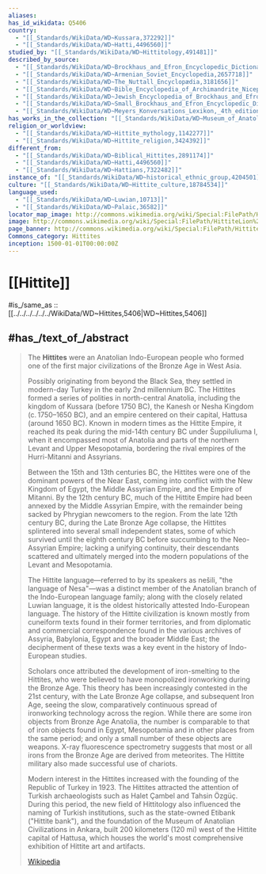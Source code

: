 ```yaml
---
aliases:
has_id_wikidata: Q5406
country:
  - "[[_Standards/WikiData/WD~Kussara,372292]]"
  - "[[_Standards/WikiData/WD~Hatti,4496560]]"
studied_by: "[[_Standards/WikiData/WD~Hittitology,491481]]"
described_by_source:
  - "[[_Standards/WikiData/WD~Brockhaus_and_Efron_Encyclopedic_Dictionary,602358]]"
  - "[[_Standards/WikiData/WD~Armenian_Soviet_Encyclopedia,2657718]]"
  - "[[_Standards/WikiData/WD~The_Nuttall_Encyclopædia,3181656]]"
  - "[[_Standards/WikiData/WD~Bible_Encyclopedia_of_Archimandrite_Nicephorus,4086271]]"
  - "[[_Standards/WikiData/WD~Jewish_Encyclopedia_of_Brockhaus_and_Efron,4173137]]"
  - "[[_Standards/WikiData/WD~Small_Brockhaus_and_Efron_Encyclopedic_Dictionary,19180675]]"
  - "[[_Standards/WikiData/WD~Meyers_Konversations_Lexikon,_4th_edition_(1885_1890),19219752]]"
has_works_in_the_collection: "[[_Standards/WikiData/WD~Museum_of_Anatolian_Civilizations,754322]]"
religion_or_worldview:
  - "[[_Standards/WikiData/WD~Hittite_mythology,1142277]]"
  - "[[_Standards/WikiData/WD~Hittite_religion,3424392]]"
different_from:
  - "[[_Standards/WikiData/WD~Biblical_Hittites,2891174]]"
  - "[[_Standards/WikiData/WD~Hatti,4496560]]"
  - "[[_Standards/WikiData/WD~Hattians,7322482]]"
instance_of: "[[_Standards/WikiData/WD~historical_ethnic_group,4204501]]"
culture: "[[_Standards/WikiData/WD~Hittite_culture,18784534]]"
language_used:
  - "[[_Standards/WikiData/WD~Luwian,10713]]"
  - "[[_Standards/WikiData/WD~Palaic,36582]]"
locator_map_image: http://commons.wikimedia.org/wiki/Special:FilePath/Hititas%201300%20adC.svg
image: http://commons.wikimedia.org/wiki/Special:FilePath/HittiteLion%20AnkaraMuseumAnatolianCivilizations.JPG
page_banner: http://commons.wikimedia.org/wiki/Special:FilePath/Hittites%20banner%20Sphinx%20Gate%20in%20Alacahoyuk.jpg
Commons_category: Hittites
inception: 1500-01-01T00:00:00Z
---
```


# [[Hittite]] 

#is_/same_as :: [[../../../../../../WikiData/WD~Hittites,5406|WD~Hittites,5406]] 

## #has_/text_of_/abstract 

> The **Hittites** were an Anatolian Indo-European people 
> who formed one of the first major civilizations of the Bronze Age in West Asia. 
> 
> Possibly originating from beyond the Black Sea, 
> they settled in modern-day Turkey in the early 2nd millennium BC. 
> The Hittites formed a series of polities in north-central Anatolia, including the kingdom of Kussara (before 1750 BC), the Kanesh or Nesha Kingdom (c. 1750–1650 BC), and an empire centered on their capital, Hattusa (around 1650 BC). Known in modern times as the Hittite Empire, it reached its peak during the mid-14th century BC under Šuppiluliuma I, when it encompassed most of Anatolia and parts of the northern Levant and Upper Mesopotamia, bordering the rival empires of the Hurri-Mitanni and Assyrians.
>
> Between the 15th and 13th centuries BC, the Hittites were one of the dominant powers of the Near East, coming into conflict with the New Kingdom of Egypt, the Middle Assyrian Empire, and the Empire of Mitanni. By the 12th century BC, much of the Hittite Empire had been annexed by the Middle Assyrian Empire, with the remainder being sacked by Phrygian newcomers to the region. From the late 12th century BC, during the Late Bronze Age collapse, the Hittites splintered into several small independent states, some of which survived until the eighth century BC before succumbing to the Neo-Assyrian Empire; lacking a unifying continuity, their descendants scattered and ultimately merged into the modern populations of the Levant and Mesopotamia.
>
> The Hittite language—referred to by its speakers as nešili, "the language of Nesa"—was a distinct member of the Anatolian branch of the Indo-European language family; along with the closely related Luwian language, it is the oldest historically attested Indo-European language. The history of the Hittite civilization is known mostly from cuneiform texts found in their former territories, and from diplomatic and commercial correspondence found in the various archives of Assyria, Babylonia, Egypt and the broader Middle East; the decipherment of these texts was a key event in the history of Indo-European studies.
>
> Scholars once attributed the development of iron-smelting to the Hittites, who were believed to have monopolized ironworking during the Bronze Age. This theory has been increasingly contested in the 21st century, with the Late Bronze Age collapse, and subsequent Iron Age, seeing the slow, comparatively continuous spread of ironworking technology across the region. While there are some iron objects from Bronze Age Anatolia, the number is comparable to that of iron objects found in  Egypt, Mesopotamia and in other places from the same period; and only a small number of these objects are weapons. X-ray fluorescence spectrometry suggests that most or all irons from the Bronze Age are derived from meteorites. The Hittite military also made successful use of chariots.
>
> Modern interest in the Hittites increased with the founding of the Republic of Turkey in 1923. The Hittites attracted the attention of Turkish archaeologists such as Halet Çambel and Tahsin Özgüç. During this period, the new field of Hittitology also influenced the naming of Turkish institutions, such as the state-owned Etibank ("Hittite bank"), and the foundation of the Museum of Anatolian Civilizations in Ankara, built 200 kilometers (120 mi) west of the Hittite capital of Hattusa, which houses the world's most comprehensive exhibition of Hittite art and artifacts.
>
> [Wikipedia](https://en.wikipedia.org/wiki/Hittites) 

